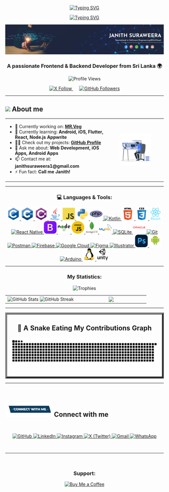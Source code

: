 <p align="center">
  <a href="https://git.io/typing-svg">
    <img src="https://readme-typing-svg.herokuapp.com?font=&weight=700&size=30&pause=700&color=39C71A&background=FF050500&center=true&multiline=true&width=510&lines=Hi+%F0%9F%91%8B%2C+I'm+Janith+Suraweera" alt="Typing SVG">
  </a>
</p>

<p align="center">
  <a href="https://git.io/typing-svg">
    <img src="https://readme-typing-svg.herokuapp.com?font=Fira+Code&size=20&duration=2000&pause=700&color=F7F7F&center=true&width=500&height=50&lines=Ui%2FUx+Design;Software+Development;Web+Development" alt="Typing SVG">
  </a>
</p>


<p align="center">
  <img src="https://github.com/janithsuraweera/janithsuraweera/blob/main/Gifs/back.png" alt="cover_image" />
</p>


<h3 align="center">A passionate Frontend & Backend Developer from Sri Lanka 🌍</h3>

<p align="center">
  <img src="https://komarev.com/ghpvc/?username=janithsuraweera&label=Profile%20Views&color=0e75b6&style=flat" alt="Profile Views" />
</p>

<p align="center">
  <a href="https://twitter.com/janithsuraweera?" target="_blank">
    <img src="https://img.shields.io/twitter/follow/janithsuraweera?logo=x&style=for-the-badge" alt="X Follow">
  </a>
&nbsp;&nbsp;&nbsp;&nbsp;
  <a href="https://github.com/janithsuraweera?tab=followers" target="_blank">
    <img src="https://img.shields.io/github/followers/janithsuraweera?logo=github&style=for-the-badge" alt="GitHub Followers">
  </a>
  
---



## <img src = "https://i.pinimg.com/originals/3f/7e/4e/3f7e4eff7c96e9fe4b8b4b1ff3f7bdb5.gif" width =10%> About me



<table>
<tr>

  <td>
    <ul>
      <li>🔭 Currently working on: <b><a href="https://github.com/janithsuraweera/MR.Veg.git">MR.Veg</a></b></li>
      <li>🌱 Currently learning: <b>Android, iOS, Flutter, React, Node.js Appwrite</b></li>
      <li>👨‍💻 Check out my projects: <b><a href="https://github.com/janithsuraweera">GitHub Profile</a></b></li>
      <li>💬 Ask me about: <b>Web Development, iOS Apps, Android Apps</b></li>
      <li>📫 Contact me at: <b>janithsuraweera1@gmail.com</b></li>
      <li>⚡ Fun fact: <b>Call me Janith!</b></li>
    </ul>
  </td>
    <td align="center">
    <img src="https://github.com/janithsuraweera/janithsuraweera/blob/main/Right_Side.gif?raw=true" width="60%" alt="Right Side Animation">
  </td>
</tr>
</table>

---

<h3 align="center">💻 Languages & Tools:</h3>
<p align="center">
  <!-- Programming Languages -->
  <a href="https://www.cprogramming.com/" target="_blank" rel="noreferrer">
    <img src="https://raw.githubusercontent.com/devicons/devicon/master/icons/c/c-original.svg" alt="C" width="40" height="40" />
  </a>
  <a href="https://www.w3schools.com/cpp/" target="_blank" rel="noreferrer">
    <img src="https://raw.githubusercontent.com/devicons/devicon/master/icons/cplusplus/cplusplus-original.svg" alt="C++" width="40" height="40" />
  </a>
  <a href="https://www.w3schools.com/cs/" target="_blank" rel="noreferrer">
    <img src="https://raw.githubusercontent.com/devicons/devicon/master/icons/csharp/csharp-original.svg" alt="C#" width="40" height="40" />
  </a>
  <a href="https://www.java.com" target="_blank" rel="noreferrer">
    <img src="https://raw.githubusercontent.com/devicons/devicon/master/icons/java/java-original.svg" alt="Java" width="40" height="40" />
  </a>
  <a href="https://developer.mozilla.org/en-US/docs/Web/JavaScript" target="_blank" rel="noreferrer">
    <img src="https://raw.githubusercontent.com/devicons/devicon/master/icons/javascript/javascript-original.svg" alt="JavaScript" width="40" height="40" />
  </a>
  <a href="https://www.python.org" target="_blank" rel="noreferrer">
    <img src="https://raw.githubusercontent.com/devicons/devicon/master/icons/python/python-original.svg" alt="Python" width="40" height="40" />
  </a>
  <a href="https://www.php.net" target="_blank" rel="noreferrer">
    <img src="https://raw.githubusercontent.com/devicons/devicon/master/icons/php/php-original.svg" alt="PHP" width="40" height="40" />
  </a>
  <a href="https://kotlinlang.org" target="_blank" rel="noreferrer">
    <img src="https://www.vectorlogo.zone/logos/kotlinlang/kotlinlang-icon.svg" alt="Kotlin" width="40" height="40" />
  </a>

  <!-- Frontend Development -->
  <a href="https://www.w3schools.com/html/" target="_blank" rel="noreferrer">
    <img src="https://raw.githubusercontent.com/devicons/devicon/master/icons/html5/html5-original-wordmark.svg" alt="HTML5" width="40" height="40" />
  </a>
  <a href="https://www.w3schools.com/css/" target="_blank" rel="noreferrer">
    <img src="https://raw.githubusercontent.com/devicons/devicon/master/icons/css3/css3-original-wordmark.svg" alt="CSS3" width="40" height="40" />
  </a>
  <a href="https://reactjs.org/" target="_blank" rel="noreferrer">
    <img src="https://raw.githubusercontent.com/devicons/devicon/master/icons/react/react-original-wordmark.svg" alt="React" width="40" height="40" />
  </a>
  <a href="https://reactnative.dev/" target="_blank" rel="noreferrer">
    <img src="https://reactnative.dev/img/header_logo.svg" alt="React Native" width="40" height="40" />
  </a>
  <a href="https://getbootstrap.com" target="_blank" rel="noreferrer">
    <img src="https://github.com/janithsuraweera/Skill-Icons/blob/main/Bootstrap.svg" alt="Bootstrap" width="40" height="40" />
  </a>
  
  <!-- Backend and Databases -->
  <a href="https://nodejs.org" target="_blank" rel="noreferrer">
    <img src="https://raw.githubusercontent.com/devicons/devicon/master/icons/nodejs/nodejs-original-wordmark.svg" alt="Node.js" width="40" height="40" />
  </a>
  <a href="https://expressjs.com" target="_blank" rel="noreferrer">
    <img src="https://github.com/janithsuraweera/Skill-Icons/blob/main/express.png" alt="Express.js" width="40" height="40" />
  </a>
  <a href="https://www.mongodb.com/" target="_blank" rel="noreferrer">
    <img src="https://raw.githubusercontent.com/devicons/devicon/master/icons/mongodb/mongodb-original-wordmark.svg" alt="MongoDB" width="40" height="40" />
  </a>
  <a href="https://www.mysql.com/" target="_blank" rel="noreferrer">
    <img src="https://raw.githubusercontent.com/devicons/devicon/master/icons/mysql/mysql-original-wordmark.svg" alt="MySQL" width="40" height="40" />
  </a>
  <a href="https://www.sqlite.org/" target="_blank" rel="noreferrer">
    <img src="https://www.vectorlogo.zone/logos/sqlite/sqlite-icon.svg" alt="SQLite" width="40" height="40" />
  </a>
  <a href="https://www.oracle.com/" target="_blank" rel="noreferrer">
    <img src="https://raw.githubusercontent.com/devicons/devicon/master/icons/oracle/oracle-original.svg" alt="Oracle" width="40" height="40" />
  </a>

  <!-- Tools and Frameworks -->
  <a href="https://git-scm.com/" target="_blank" rel="noreferrer">
    <img src="https://www.vectorlogo.zone/logos/git-scm/git-scm-icon.svg" alt="Git" width="40" height="40" />
  </a>
  <a href="https://postman.com" target="_blank" rel="noreferrer">
    <img src="https://www.vectorlogo.zone/logos/getpostman/getpostman-icon.svg" alt="Postman" width="40" height="40" />
  </a>
  <a href="https://firebase.google.com/" target="_blank" rel="noreferrer">
    <img src="https://www.vectorlogo.zone/logos/firebase/firebase-icon.svg" alt="Firebase" width="40" height="40" />
  </a>
  <a href="https://cloud.google.com" target="_blank" rel="noreferrer">
    <img src="https://www.vectorlogo.zone/logos/google_cloud/google_cloud-icon.svg" alt="Google Cloud" width="40" height="40" />
  </a>
  <a href="https://www.figma.com/" target="_blank" rel="noreferrer">
    <img src="https://www.vectorlogo.zone/logos/figma/figma-icon.svg" alt="Figma" width="40" height="40" />
  </a>
  <a href="https://www.adobe.com/in/products/illustrator.html" target="_blank" rel="noreferrer">
    <img src="https://www.vectorlogo.zone/logos/adobe_illustrator/adobe_illustrator-icon.svg" alt="Illustrator" width="40" height="40" />
  </a>
  <a href="https://www.photoshop.com/en" target="_blank" rel="noreferrer">
    <img src="https://github.com/janithsuraweera/Skill-Icons/blob/main/Photoshop.svg" alt="Photoshop" width="40" height="40" />
  </a>

  <!-- Platforms and Operating Systems -->
  <a href="https://developer.android.com" target="_blank" rel="noreferrer">
    <img src="https://raw.githubusercontent.com/devicons/devicon/master/icons/android/android-original-wordmark.svg" alt="Android" width="40" height="40" />
  </a>
  <a href="https://www.arduino.cc/" target="_blank" rel="noreferrer">
    <img src="https://cdn.worldvectorlogo.com/logos/arduino-1.svg" alt="Arduino" width="40" height="40" />
  </a>
  <a href="https://www.linux.org/" target="_blank" rel="noreferrer">
    <img src="https://raw.githubusercontent.com/devicons/devicon/master/icons/linux/linux-original.svg" alt="Linux" width="40" height="40" />
  </a>
  <a href="https://unity.com/" target="_blank" rel="noreferrer">
    <img src="https://github.com/janithsuraweera/Skill-Icons/blob/main/unity.png" alt="Unity" width="40" height="40" />
  </a>
</p>


---

<h3 align="center">My Statistics:</h3>
<p align="center">
<img align="center" src="https://github-profile-trophy.vercel.app/?username=janithsuraweera&margin-w=10&margin-h=15&column=8" alt="Trophies" />
</p>

<p align="center">
<table align="center">
<tr border="none">
<td width="50%" align="center">

  <img align="center" src="https://github-readme-stats.vercel.app/api?username=janithsuraweera&show_icons=true&locale=en" alt="GitHub Stats" />

  <img align="center" src="https://github-readme-streak-stats.herokuapp.com/?user=janithsuraweera" alt="GitHub Streak"/>
</td>
<td width="50%" align="center">

  <img  align="center"  src="https://github-readme-stats.anuraghazra1.vercel.app/api/top-langs/?username=janithsuraweera&theme=dark&hide_border=false&no-bg=true&no-frame=true&langs_count=10"/>
  

</td>
  
  </table>



---

<table border="5px">
	
<td>
<center>

## 🐍 A Snake Eating My Contributions Graph

<p align="center">
	<picture>
		  <source media="(prefers-color-scheme: dark)" srcset="https://raw.githubusercontent.com/janithsuraweera/janithsuraweera/refs/heads/main/Gifs/github-contribution-grid-snake-dark%201.svg">
		  <source media="https://raw.githubusercontent.com/janithsuraweera/janithsuraweera/refs/heads/main/Gifs/github-contribution-grid-snake%202.svg">
		  <img alt="github contribution grid snake animation" src="https://raw.githubusercontent.com/janithsuraweera/janithsuraweera/refs/heads/main/Gifs/github-contribution-grid-snake-dark%201.svg">
	</picture>

</p>
</td>
</table>

</center>

---

<br>

## <img src="https://github.com/janithsuraweera/janithsuraweera/blob/main/Connect-with-me.gif?raw=true" width="150px"> Connect with me
<br>
<!-- <p align="center" style="display: flex; justify-content: center; gap: 10px; flex-wrap: wrap;">
	<a href="mailto:janithsuraweera7@gmail.com">
        <img src="https://img.shields.io/badge/gmail-%23EA4335.svg?style=plastic&logo=gmail&logoColor=white" alt="Gmail" style="width: 150px; height: 40px;"/>
    </a>
	<a href="https://github.com/janithsuraweera">
        <img src="https://img.shields.io/badge/github-%23181717.svg?style=plastic&logo=github&logoColor=white" alt="GitHub" style="width: 150px; height: 40px;"/>
    </a>
	<a href="https://wa.me/94762060052">
        <img src="https://img.shields.io/badge/whatsapp-%2325D366.svg?style=plastic&logo=whatsapp&logoColor=white" alt="Whatsapp" style="width: 150px; height: 40px;"/>
    </a>
	<a href="https://www.linkedin.com/in/janith-suraweera-510888203">
        <img src="https://img.shields.io/badge/linkedin-%230A66C2.svg?style=plastic&logo=linkedin&logoColor=white" alt="LinkedIn" style="width: 150px; height: 40px;"/>
    </a>
	<a href="https://www.facebook.com/janith.suraweera.58">
        <img src="https://img.shields.io/badge/facebook-%231877F2.svg?style=plastic&logo=facebook&logoColor=white" alt="Facebook" style="width: 150px; height: 40px;"/>
    </a>
	<a href="https://www.instagram.com/janithsuraweera/">
        <img src="https://img.shields.io/badge/instagram-%23E4405F.svg?style=plastic&logo=instagram&logoColor=white" alt="Instagram" style="width: 150px; height: 40px;"/>
    </a>
</p> -->

<p align="center">
  <a href="https://github.com/janithsuraweera" target="_blank">
    <img src="https://img.shields.io/badge/GitHub-%23181717.svg?style=for-the-badge&logo=github&logoColor=white" alt="GitHub">
  </a>
  <a href="https://www.linkedin.com/in/janith-suraweera-510888203" target="_blank">
    <img src="https://img.shields.io/badge/LinkedIn-%230A66C2.svg?style=for-the-badge&logo=linkedin&logoColor=white" alt="LinkedIn">
  </a>
  <a href="https://www.instagram.com/janithsuraweera/" target="_blank">
    <img src="https://img.shields.io/badge/Instagram-%23E4405F.svg?style=for-the-badge&logo=instagram&logoColor=white" alt="Instagram">
  </a>
  <a href="https://twitter.com/janithsuraweera" target="_blank">
    <img src="https://img.shields.io/badge/X-000000?style=for-the-badge&logo=x&logoColor=white" alt="X (Twitter)">
  </a>
  <a href="mailto:janithsuraweera7@gmail.com" target="_blank">
    <img src="https://img.shields.io/badge/Gmail-%23EA4335.svg?style=for-the-badge&logo=gmail&logoColor=white" alt="Gmail">
  </a>
  <a href="https://wa.me/94762060052" target="_blank">
    <img src="https://img.shields.io/badge/WhatsApp-%2325D366.svg?style=for-the-badge&logo=whatsapp&logoColor=white" alt="WhatsApp">
  </a>
<!--   <a href="https://discord.com/users/YOUR_DISCORD_ID" target="_blank">
    <img src="https://img.shields.io/badge/Discord-%235865F2.svg?style=for-the-badge&logo=discord&logoColor=white" alt="Discord">
  </a> -->
</p>

<br>

---

<br>


<h3 align="center">Support:</h3>
<p align="center">
  <a href="https://www.buymeacoffee.com/janithsurao">
    <img src="https://cdn.buymeacoffee.com/buttons/v2/default-yellow.png" height="50" width="210" alt="Buy Me a Coffee" />
  </a>
</p>
